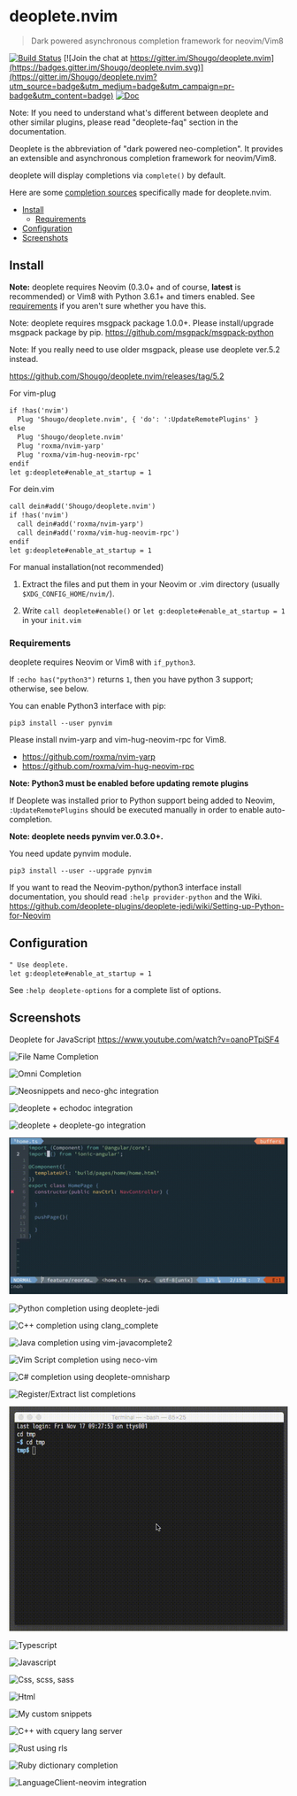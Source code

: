 # deoplete.nvim

> Dark powered asynchronous completion framework for neovim/Vim8

[![Build Status](https://travis-ci.org/Shougo/deoplete.nvim.svg?branch=master)](https://travis-ci.org/Shougo/deoplete.nvim)
[![Join the chat at https://gitter.im/Shougo/deoplete.nvim](https://badges.gitter.im/Shougo/deoplete.nvim.svg)](https://gitter.im/Shougo/deoplete.nvim?utm_source=badge&utm_medium=badge&utm_campaign=pr-badge&utm_content=badge)
[![Doc](https://img.shields.io/badge/doc-%3Ah%20deoplete-orange.svg)](doc/deoplete.txt)

Note: If you need to understand what's different between deoplete and other
similar plugins, please read "deoplete-faq" section in the documentation.

Deoplete is the abbreviation of "dark powered neo-completion".  It
provides an extensible and asynchronous completion framework for
neovim/Vim8.

deoplete will display completions via `complete()` by default.

Here are some [completion sources](https://github.com/Shougo/deoplete.nvim/wiki/Completion-Sources) specifically made for deoplete.nvim.

<!-- vim-markdown-toc GFM -->

- [Install](#install)
  - [Requirements](#requirements)
- [Configuration](#configuration)
- [Screenshots](#screenshots)

<!-- vim-markdown-toc -->

## Install

**Note:** deoplete requires Neovim (0.3.0+ and of course, **latest** is
recommended) or Vim8 with Python 3.6.1+ and timers enabled.  See
[requirements](#requirements) if you aren't sure whether you have this.

Note: deoplete requires msgpack package 1.0.0+.
Please install/upgrade msgpack package by pip.
https://github.com/msgpack/msgpack-python


Note: If you really need to use older msgpack, please use deoplete ver.5.2
instead.

https://github.com/Shougo/deoplete.nvim/releases/tag/5.2

For vim-plug

```viml
if !has('nvim')
  Plug 'Shougo/deoplete.nvim', { 'do': ':UpdateRemotePlugins' }
else
  Plug 'Shougo/deoplete.nvim'
  Plug 'roxma/nvim-yarp'
  Plug 'roxma/vim-hug-neovim-rpc'
endif
let g:deoplete#enable_at_startup = 1
```

For dein.vim

```viml
call dein#add('Shougo/deoplete.nvim')
if !has('nvim')
  call dein#add('roxma/nvim-yarp')
  call dein#add('roxma/vim-hug-neovim-rpc')
endif
let g:deoplete#enable_at_startup = 1
```

For manual installation(not recommended)

1. Extract the files and put them in your Neovim or .vim directory
   (usually `$XDG_CONFIG_HOME/nvim/`).

2. Write `call deoplete#enable()` or `let g:deoplete#enable_at_startup = 1` in
   your `init.vim`

### Requirements

deoplete requires Neovim or Vim8 with `if_python3`.

If `:echo has("python3")` returns `1`, then you have python 3 support; otherwise, see below.

You can enable Python3 interface with pip:

    pip3 install --user pynvim

Please install nvim-yarp and vim-hug-neovim-rpc for Vim8.

- <https://github.com/roxma/nvim-yarp>
- <https://github.com/roxma/vim-hug-neovim-rpc>

**Note: Python3 must be enabled before updating remote plugins**

If Deoplete was installed prior to Python support being added to Neovim,
`:UpdateRemotePlugins` should be executed manually in order to enable
auto-completion.

**Note: deoplete needs pynvim ver.0.3.0+.**

You need update pynvim module.

    pip3 install --user --upgrade pynvim

If you want to read the Neovim-python/python3 interface install documentation,
you should read `:help provider-python` and the Wiki.
<https://github.com/deoplete-plugins/deoplete-jedi/wiki/Setting-up-Python-for-Neovim>

## Configuration

```vim
" Use deoplete.
let g:deoplete#enable_at_startup = 1
```

See `:help deoplete-options` for a complete list of options.

## Screenshots

Deoplete for JavaScript
<https://www.youtube.com/watch?v=oanoPTpiSF4>

![File Name Completion](https://cloud.githubusercontent.com/assets/7141867/11717027/a99cac54-9f73-11e5-91ce-bce9274692e4.png)

![Omni Completion](https://cloud.githubusercontent.com/assets/7141867/11717030/ae809a28-9f73-11e5-8c12-79fe9c460401.png)

![Neosnippets and neco-ghc integration](https://cloud.githubusercontent.com/assets/7141867/11717032/b4159c0e-9f73-11e5-91ee-404e6390366a.png)

![deoplete + echodoc integration](https://github.com/archSeer/nvim-elixir/blob/master/autocomplete.gif)

![deoplete + deoplete-go integration](https://camo.githubusercontent.com/cfdefba43971bd44d466ead357bb296e38d7f88c/68747470733a2f2f6d656469612e67697068792e636f6d2f6d656469612f6c344b6930316d30314939424f485745302f67697068792e676966)

![deoplete + deoplete-typescript integration](https://github.com/mhartington/deoplete-typescript/blob/master/deoplete-tss.gif)

![Python completion using deoplete-jedi](https://cloud.githubusercontent.com/assets/3712731/17458493/8e10d1c0-5c44-11e6-8bd9-964f45365962.gif)

![C++ completion using clang_complete](https://cloud.githubusercontent.com/assets/3712731/17458501/cf88f89e-5c44-11e6-89a4-b4646aaa8021.gif)

![Java completion using vim-javacomplete2](https://cloud.githubusercontent.com/assets/3712731/17458504/f075e76a-5c44-11e6-97d5-c5525f61c4a9.gif)

![Vim Script completion using neco-vim](https://cloud.githubusercontent.com/assets/3712731/17461000/660e15be-5caf-11e6-8c02-eb9f9c169f3c.gif)

![C# completion using deoplete-omnisharp](https://camo.githubusercontent.com/f429dc72f91b25619980dbb9d436065ba3fb0a44/68747470733a2f2f692e696d6775722e636f6d2f464e634c4441752e676966)

![Register/Extract list completions](https://camo.githubusercontent.com/6a6df993ad0e05c014c72c8f8702447f9b34ad90/68747470733a2f2f692e696d6775722e636f6d2f5131663731744a2e676966)

![FSharp completion using deopletefs](https://github.com/callmekohei/deoplete-fsharp/blob/master/pic/sample.gif)

![Typescript](https://user-images.githubusercontent.com/29815830/36537450-bfbf4884-1802-11e8-8ad4-dd4a0dccfed3.png)

![Javascript](https://user-images.githubusercontent.com/29815830/36537514-ef01ef7a-1802-11e8-944e-c33017dfbe2b.png)

![Css, scss, sass](https://user-images.githubusercontent.com/29815830/36537545-1184f10a-1803-11e8-81a1-097222a58752.png)

![Html](https://user-images.githubusercontent.com/29815830/36537602-40b19848-1803-11e8-8ac8-49b3b9ba2094.png)

![My custom snippets](https://user-images.githubusercontent.com/29815830/36537646-6578262e-1803-11e8-9bff-64874a606150.png)

![C++ with cquery lang server](https://user-images.githubusercontent.com/1750795/38780762-7c74e51e-40a9-11e8-92f9-dee921555865.png)

![Rust using rls](https://user-images.githubusercontent.com/1750795/38780764-8524b0b8-40a9-11e8-91bc-6e4148c398a3.png)

![Ruby dictionary completion](https://user-images.githubusercontent.com/1314340/44786516-5bb57a00-abcf-11e8-8687-492fa5f9f905.gif)

![LanguageClient-neovim integration](https://user-images.githubusercontent.com/4245199/87716288-efd25f80-c7ae-11ea-8080-334d155b3155.png)
